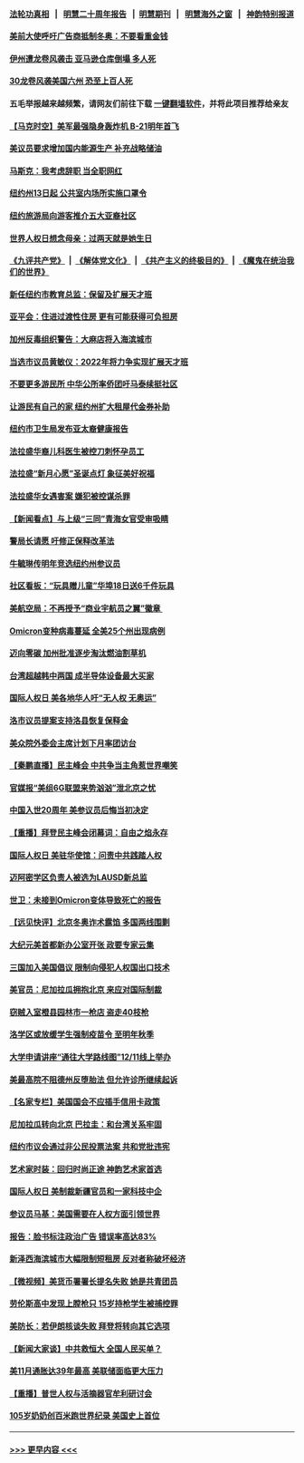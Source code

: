 #### [法轮功真相](https://github.com/gfw-breaker/truth/blob/master/README.md?t=0) &nbsp;&nbsp;|&nbsp;&nbsp; [明慧二十周年报告](https://github.com/gfw-breaker/mh-reports/blob/master/README.md?t=0) &nbsp;&nbsp;|&nbsp;&nbsp;[明慧期刊](https://github.com/gfw-breaker/mh-qikan) &nbsp;&nbsp;|&nbsp;&nbsp; [明慧海外之窗](https://github.com/gfw-breaker/mh-news/blob/master/README.md?t=0) &nbsp;&nbsp;|&nbsp;&nbsp; [神韵特别报道](https://github.com/gfw-breaker/mh-news/blob/master/shenyun.md?t=0)
#### [美前大使呼吁广告商抵制冬奥：不要看重金钱](../pages/nsc412/n13431223.md?t=12120001) 
#### [伊州遭龙卷风袭击 亚马逊仓库倒塌 多人死](../pages/nsc412/n13431250.md?t=12120001) 
#### [30龙卷风袭美国六州 恐至上百人死](../pages/nsc412/n13431191.md?t=12120001) 
#### 五毛举报越来越频繁，请网友们前往下载 [一键翻墙软件](https://github.com/gfw-breaker/ssr-accounts)，并将此项目推荐给亲友
#### [【马克时空】美军最强隐身轰炸机 B-21明年首飞](../pages/nsc412/n13431169.md?t=12120001) 
#### [美议员要求增加国内能源生产 补充战略储油](../pages/nsc412/n13430865.md?t=12120001) 
#### [马斯克：我考虑辞职 当全职网红](../pages/nsc412/n13430946.md?t=12120001) 
#### [纽约州13日起 公共室内场所实施口罩令](../pages/nsc412/n13430759.md?t=12120001) 
#### [纽约旅游局向游客推介五大亚裔社区](../pages/nsc412/n13430753.md?t=12120001) 
#### [世界人权日想念母亲：过两天就是她生日](../pages/nsc412/n13430691.md?t=12120001) 
#### [《九评共产党》](https://github.com/begood0513/9ping.md/blob/master/README.md) &nbsp;|&nbsp; [《解体党文化》](../../../../jtdwh.md/blob/master/README.md)  &nbsp;|&nbsp; [《共产主义的终极目的》](../../../../gczydzjmd.md/blob/master/README.md) &nbsp;|&nbsp; [《魔鬼在统治我们的世界》](../../../../mgztzwmdsj.md/blob/master/README.md) 
#### [新任纽约市教育总监：保留及扩展天才班](../pages/nsc412/n13430762.md?t=12120001) 
#### [亚平会：住进过渡性住房 更有可能获得可负担房](../pages/nsc412/n13430815.md?t=12120001) 
#### [加州反毒组织警告：大麻店将入海滨城市](../pages/nsc412/n13430853.md?t=12120001) 
#### [当选市议员黄敏仪：2022年将力争实现扩展天才班](../pages/nsc412/n13430740.md?t=12120001) 
#### [不要更多游民所 中华公所率侨团吁马泰续挺社区](../pages/nsc412/n13430746.md?t=12120001) 
#### [让游民有自己的家 纽约州扩大租屋代金券补助](../pages/nsc412/n13430743.md?t=12120001) 
#### [纽约市卫生局发布亚太裔健康报告](../pages/nsc412/n13430750.md?t=12120001) 
#### [法拉盛华裔儿科医生被控刀刺怀孕员工](../pages/nsc412/n13430675.md?t=12120001) 
#### [法拉盛“新月心愿”圣诞点灯 象征美好祝福](../pages/nsc412/n13430677.md?t=12120001) 
#### [法拉盛华女遇害案 嫌犯被控谋杀罪](../pages/nsc412/n13430685.md?t=12120001) 
#### [【新闻看点】与上级“三同”青海女官受审吸睛](../pages/nsc412/n13430207.md?t=12120001) 
#### [警局长请愿 吁修正保释改革法](../pages/nsc412/n13430688.md?t=12120001) 
#### [牛毓琳传明年竞选纽约州参议员](../pages/nsc412/n13430694.md?t=12120001) 
#### [社区看板：“玩具赠儿童”华埠18日送6千件玩具](../pages/nsc412/n13430697.md?t=12120001) 
#### [美航空局：不再授予“商业宇航员之翼”徽章 ](../pages/nsc412/n13430477.md?t=12120001) 
#### [Omicron变种病毒蔓延 全美25个州出现病例](../pages/nsc412/n13430404.md?t=12120001) 
#### [迈向零碳 加州批准逐步淘汰燃油割草机](../pages/nsc412/n13430580.md?t=12120001) 
#### [台湾超越韩中两国 成半导体设备最大买家](../pages/nsc412/n13430564.md?t=12120001) 
#### [国际人权日 美各地华人吁“无人权 无奥运”](../pages/nsc412/n13430557.md?t=12120001) 
#### [洛市议员提案支持洛县恢复保释金](../pages/nsc412/n13430539.md?t=12120001) 
#### [美众院外委会主席计划下月率团访台](../pages/nsc412/n13430486.md?t=12120001) 
#### [【秦鹏直播】民主峰会 中共争当主角惹世界嘲笑](../pages/nsc412/n13430288.md?t=12120001) 
#### [官媒报“美组6G联盟来势汹汹”泄北京之忧](../pages/nsc412/n13429642.md?t=12120001) 
#### [中国入世20周年 美参议员后悔当初决定](../pages/nsc412/n13430286.md?t=12120001) 
#### [【重播】拜登民主峰会闭幕词：自由之焰永存](../pages/nsc412/n13430379.md?t=12120001) 
#### [国际人权日 美驻华使馆：问责中共践踏人权](../pages/nsc412/n13430057.md?t=12120001) 
#### [迈阿密学区负责人被选为LAUSD新总监](../pages/nsc412/n13430358.md?t=12120001) 
#### [世卫：未接到Omicron变体导致死亡的报告](../pages/nsc412/n13430285.md?t=12120001) 
#### [【远见快评】北京冬奥诈术露馅 多国两线围剿](../pages/nsc412/n13430253.md?t=12120001) 
#### [大纪元美首都新办公室开张 政要专家云集](../pages/nsc412/n13426653.md?t=12120001) 
#### [三国加入美国倡议 限制向侵犯人权国出口技术](../pages/nsc412/n13430086.md?t=12120001) 
#### [美官员：尼加拉瓜拥抱北京 来应对国际制裁](../pages/nsc412/n13430192.md?t=12120001) 
#### [窃贼入室橙县园林市一枪店 盗走40枝枪](../pages/nsc412/n13430234.md?t=12120001) 
#### [洛学区或放缓学生强制疫苗令 至明年秋季](../pages/nsc412/n13430210.md?t=12120001) 
#### [大学申请讲座“通往大学路线图”12/11线上举办](../pages/nsc412/n13430028.md?t=12120001) 
#### [美最高院不阻德州反堕胎法 但允许诊所继续起诉](../pages/nsc412/n13429964.md?t=12120001) 
#### [【名家专栏】美国国会不应插手信用卡政策](../pages/nsc412/n13429449.md?t=12120001) 
#### [尼加拉瓜转向北京 巴拉圭：和台湾关系牢固](../pages/nsc412/n13429893.md?t=12120001) 
#### [纽约市议会通过非公民投票法案 共和党批违宪](../pages/nsc412/n13428483.md?t=12120001) 
#### [艺术家时装：回归时尚正途 神韵艺术家首选](../pages/nsc412/n13428058.md?t=12120001) 
#### [国际人权日 美制裁新疆官员和一家科技中企](../pages/nsc412/n13429921.md?t=12120001) 
#### [参议员马基：美国需要在人权方面引领世界](../pages/nsc412/n13429793.md?t=12120001) 
#### [报告：脸书标注政治广告 错误率高达83%](../pages/nsc412/n13429557.md?t=12120001) 
#### [新泽西海滨城市大幅限制短租房 反对者称破坏经济](../pages/nsc412/n13429948.md?t=12120001) 
#### [【微视频】美货币署署长提名失败 她是共青团员](../pages/nsc412/n13428118.md?t=12120001) 
#### [劳伦斯高中发现上膛枪只 15岁持枪学生被捕控罪](../pages/nsc412/n13429918.md?t=12120001) 
#### [美防长：若伊朗核谈失败 拜登将转向其它选项](../pages/nsc412/n13429727.md?t=12120001) 
#### [【新闻大家谈】中共救恒大 全国人民买单？](../pages/nsc412/n13429725.md?t=12120001) 
#### [美11月通胀达39年最高 美联储面临更大压力](../pages/nsc412/n13429834.md?t=12120001) 
#### [【重播】普世人权与活摘器官牟利研讨会](../pages/nsc412/n13425146.md?t=12120001) 
#### [105岁奶奶创百米跑世界纪录 美国史上首位](../pages/nsc412/n13428263.md?t=12120001) 

----
#### [ >>> 更早内容 <<< ](../indexes/nsc412-earlier.md)
